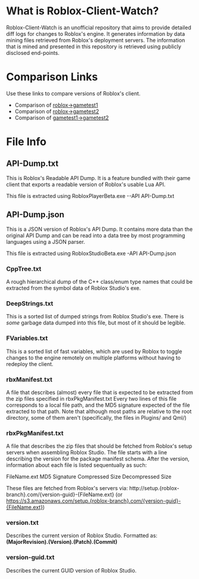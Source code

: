 # What is Roblox-Client-Watch?

Roblox-Client-Watch is an unofficial repository that aims to provide detailed diff logs for changes to Roblox's engine.
It generates information by data mining files retrieved from Roblox's deployment servers. The information that is mined and presented in this repository is retrieved using publicly disclosed end-points.

# Comparison Links

Use these links to compare versions of Roblox's client.

* Comparison of [roblox->gametest1](https://github.com/CloneTrooper1019/Roblox-Client-Watch/compare/gametest1.robloxlabs#files_bucket)
* Comparison of [roblox->gametest2](https://github.com/CloneTrooper1019/Roblox-Client-Watch/compare/gametest2.robloxlabs#files_bucket)
* Comparison of [gametest1->gametest2](https://github.com/CloneTrooper1019/Roblox-Client-Watch/compare/gametest1.robloxlabs...gametest2.robloxlabs)

# File Info

## API-Dump.txt
This is Roblox's Readable API Dump. It is a feature bundled with their game client that exports a readable version of Roblox's usable Lua API.

This file is extracted using RobloxPlayerBeta.exe --API API-Dump.txt

## API-Dump.json
This is a JSON version of Roblox's API Dump. It contains more data than the original API Dump and can be read into a data tree by most programming languages using a JSON parser.

This file is extracted using RobloxStudioBeta.exe -API API-Dump.json

### CppTree.txt
A rough hierarchical dump of the C++ class/enum type names that could be extracted from the symbol data of Roblox Studio's exe. 

### DeepStrings.txt
This is a sorted list of dumped strings from Roblox Studio's exe. There is *some* garbage data dumped into this file, but most of it should be legible.

### FVariables.txt
This is a sorted list of fast variables, which are used by Roblox to toggle changes to the engine remotely on multiple platforms without having to redeploy the client.

### rbxManifest.txt
A file that describes (almost) every file that is expected to be extracted from the zip files specified in rbxPkgManifest.txt
Every two lines of this file corresponds to a local file path, and the MD5 signature expected of the file extracted to that path.
Note that although most paths are relative to the root directory, some of them aren't (specifically, the files in Plugins/ and Qml/)

### rbxPkgManifest.txt
A file that describes the zip files that should be fetched from Roblox's setup servers when assembling Roblox Studio.
The file starts with a line describing the version for the package manifest schema.
After the version, information about each file is listed sequentually as such:

FileName.ext
MD5 Signature
Compressed Size
Decompressed Size

These files are fetched from Roblox's servers via:
http://setup.{roblox-branch}.com/{version-guid}-{FileName.ext}
(or https://s3.amazonaws.com/setup.{roblox-branch}.com/{version-guid}-{FileName.ext})

### version.txt
Describes the current version of Roblox Studio. Formatted as: **(MajorRevision).(Version).(Patch).(Commit)**

### version-guid.txt
Describes the current GUID version of Roblox Studio.
